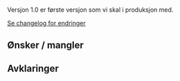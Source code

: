 # 
Versjon 1.0 er første versjon som vi skal i produksjon med.

[Se changelog for endringer](changelog.md)

## Ønsker / mangler

## Avklaringer
